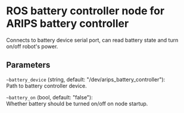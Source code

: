 # ROS battery controller node for ARIPS battery controller

Connects to battery device serial port, can read battery state and turn on/off robot's power.

## Parameters
``~battery_device`` (string, default: "/dev/arips_battery_controller"):  
Path to battery controller device.

``~battery_on`` (bool, default: "false"):   
Whether battery should be turned on/off on node startup.
